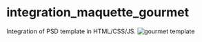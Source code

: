 # integration_maquette_gourmet
Integration of PSD template in HTML/CSS/JS.
![gourmet template](https://colorlib.com/wp/wp-content/uploads/sites/2/gourmet-free-template.jpg)
